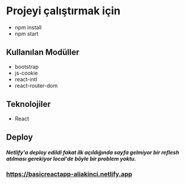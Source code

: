 # Projeyi çalıştırmak için  
- npm install 
- npm start 

## Kullanılan Modüller 
- bootstrap
- js-cookie
- react-intl
- react-router-dom

## Teknolojiler 
- React 

## Deploy 
##### Netlify'a deploy edildi fakat ilk açıldığında sayfa gelmiyor bir reflesh atılması gerekiyor local'de böyle bir problem yoktu.
### https://basicreactapp-aliakinci.netlify.app